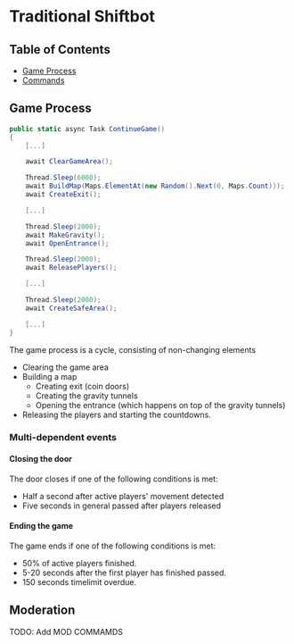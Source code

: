 ﻿# Traditional Shiftbot

## Table of Contents

- [Game Process](#game-process)
- [Commands](#moderation)

## Game Process

```cs
public static async Task ContinueGame()
{
    [...]

    await ClearGameArea();

    Thread.Sleep(6000);
    await BuildMap(Maps.ElementAt(new Random().Next(0, Maps.Count)));
    await CreateExit();

    [...]

    Thread.Sleep(2000);
    await MakeGravity();
    await OpenEntrance();

    Thread.Sleep(2000);
    await ReleasePlayers();

    [...]

    Thread.Sleep(2000);
    await CreateSafeArea();

    [...]
}
```

The game process is a cycle, consisting of non-changing elements

- Clearing the game area
- Building a map
  - Creating exit (coin doors)
  - Creating the gravity tunnels
  - Opening the entrance (which happens on top of the gravity tunnels)
- Releasing the players and starting the countdowns.

### Multi-dependent events

#### Closing the door

The door closes if one of the following conditions is met:

- Half a second after active players' movement detected
- Five seconds in general passed after players released

#### Ending the game

The game ends if one of the following conditions is met:

- 50% of active players finished.
- 5-20 seconds after the first player has finished passed.
- 150 seconds timelimit overdue.

## Moderation

TODO: Add MOD COMMAMDS

